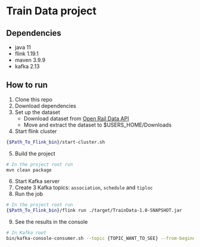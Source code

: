 # Train Data project

## Dependencies
- java 11
- flink 1.19.1
- maven 3.9.9
- kafka 2.13

## How to run
1. Clone this repo
2. Download dependencies
3. Set up the dataset
   - Download dataset from [Open Rail Data API](https://publicdatafeeds.networkrail.co.uk/ntrod/CifFileAuthenticate?type=CIF_ALL_FULL_DAILY&day=toc-full)
   - Move and extract the dataset to $USERS_HOME/Downloads
4. Start flink cluster
```bash
{$Path_To_Flink_bin}/start-cluster.sh
```
5. Build the project
```bash
# In the project root run
mvn clean package
```
6. Start Kafka server
7. Create 3 Kafka topics: `association`, `schedule` and `tiploc`
8. Run the job
```bash
# In the project root run
{$Path_To_Flink_bin}/flink run ./target/TrainData-1.0-SNAPSHOT.jar
```
9. See the results in the console
```bash
# In Kafka root
bin/kafka-console-consumer.sh --topic {TOPIC_WANT_TO_SEE} --from-beginning --bootstrap-server localhost:9092
```